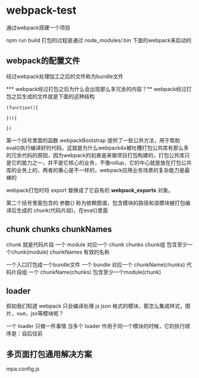 # webpack-test
通过webpack搭建一个项目

npm run build 打包的过程是通过 node_modules/.bin 下面的webpack来启动的

## webpack的配置文件


经过webpack处理加工之后的文件称为bundle文件


*** webpack经过打包之后为什么会出现那么多冗余的内容？**
webpack经过打包之后生成的文件就是下面的这种结构
```
(function(){

})({

})
```
第一个括号里面的函数 webpackBootstrap 提供了一些公共方法，用于帮助eval()执行编译好的代码。这就是为什么webpack4x被吐槽打包公共库有那么多的冗余代码的原因，因为webpack的初衷是来做项目打包构建的，打包公共库只是它的能力之一，并不是它核心的业务，不像rollup，它的中心就是放在打包公共库的业务上的，两者的重心是不一样的，webpack应用业务场景的复杂能力是最棒的

webpack打包时将 export 替换成了它自有的 __webpack_exports__ 对象。

第二个括号里面包含的 参数{} 称为依赖图谱，包含模块的路径和该模块被打包编译后生成的 chunk(代码片段)，在eval()里面

## chunk chunks chunkNames ##
chunk 就是代码片段 一个 module 对应一个 chunk
chunks chunk组 包含至少一个chunk(module)
chunkNames 有效的名称

一个入口打包成一个bundle文件
一个 bundle 对应一个 chunkName(chunks) 代码片段组
一个 chunkName(chunks) 包含至少一个module(chunk)


## loader ##
假如我们知道 webpack 只会编译处理 js json 格式的模块，那怎么集成样式，图片，vue，jsx等模块呢？

一个 loader 只做一件事情
当多个 loader 作用于同一个模块的时候，它的执行顺序是：自后往前

## 多页面打包通用解决方案 ##
mpa.config.js











































